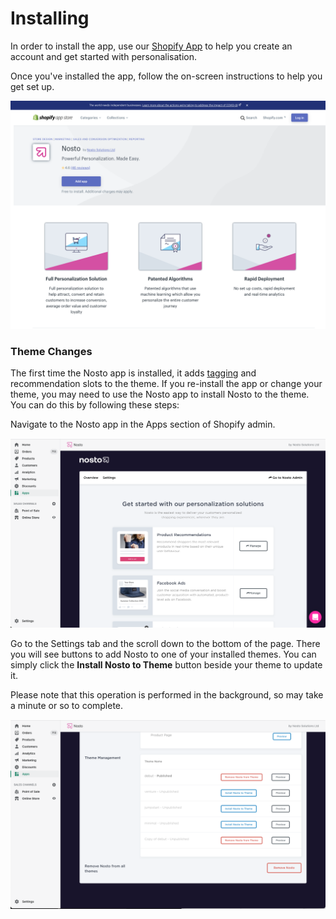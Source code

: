 # Installing

In order to install the app, use our [Shopify App](https://apps.shopify.com/nosto-personalization-for-shopify) to help you create an account and get started with personalisation.

Once you've installed the app, follow the on-screen instructions to help you get set up.

![](<.gitbook/assets/image (3).png>)

### Theme Changes

The first time the Nosto app is installed, it adds [tagging](https://docs.nosto.com/techdocs/implementing-nosto/implement-on-your-website/manual-implementation) and recommendation slots to the theme. If you re-install the app or change your theme, you may need to use the Nosto app to install Nosto to the theme. You can do this by following these steps:

Navigate to the Nosto app in the Apps section of Shopify admin.

![](<.gitbook/assets/image (1) (1) (1) (1).png>)

Go to the Settings tab and the scroll down to the bottom of the page. There you will see buttons to add Nosto to one of your installed themes. You can simply click the **Install Nosto to Theme** button beside your theme to update it.

Please note that this operation is performed in the background, so may take a minute or so to complete.

![](<.gitbook/assets/image (2) (1) (1) (1).png>)
